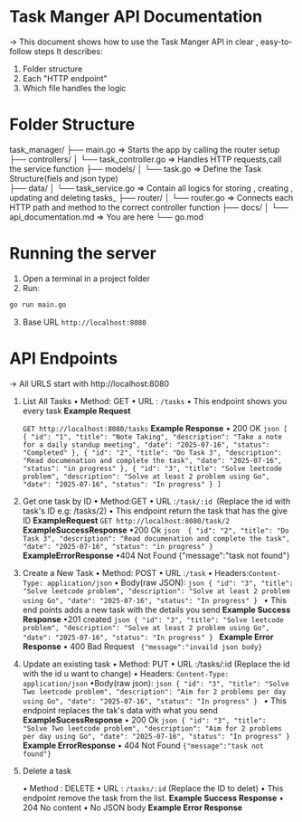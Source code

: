 # Task Manger API Documentation

-> This document shows how to use the Task Manger API in clear , easy-to-follow steps
It describes:

1. Folder structure
2. Each "HTTP endpoint"
3. Which file handles the logic

# Folder Structure

task_manager/
├── main.go => Starts the app by calling the router setup
├── controllers/
│ └── task_controller.go => Handles HTTP requests,call the service function
├── models/
│ └── task.go => Define the Task Structure(fiels and json type)\
├── data/
│ └── task_service.go => Contain all logics for storing , creating , updating and deleting tasks_
├── router/
│ └── router.go => Connects each HTTP path and method to the correct controller function
├── docs/
│ └── api_documentation.md => You are here
└── go.mod

# Running the server

1. Open a terminal in a project folder
2. Run:

```bash
go run main.go
```

3. Base URL
   `http://localhost:8080`

# API Endpoints

-> All URLS start with http://localhost:8080

1. List All Tasks
   • Method: GET
   • URL : `/tasks`
   • This endpoint shows you every task
   **Example Request**

    `GET http://localhost:8080/tasks`
    **Example Response**
    • 200 OK
    `json
        [
        {
            "id": "1",
            "title": "Note Taking",
            "description": "Take a note for a daily standup meeting",
            "date": "2025-07-16",
            "status": "Completed"
        },
        {
            "id": "2",
            "title": "Do Task 3",
            "description": "Read documenation and complete the task",
            "date": "2025-07-16",
            "status": "in progress"
        },
        {
            "id": "3",
            "title": "Solve leetcode problem",
            "description": "Solve at least 2 problem using Go",
            "date": "2025-07-16",
            "status": "In progress"
        }
    ]` 
2. Get one task by ID
    • Method:GET
    • URL :`/task/:id `(Replace the id with task's ID e.g: /tasks/2)
    • This endpoint return the task that has the give ID
    **ExampleRequest**
    `GET http://localhost:8080/task/2`
    **ExampleSuccessResponse**
    •200 Ok
    `json 
        {
        "id": "2",
        "title": "Do Task 3",
        "description": "Read documenation and complete the task",
        "date": "2025-07-16",
        "status": "in progress" }
        `
    **ExampleErrorResponse**
    •404 Not Found
    {"message":"task not found"} 
3. Create a New Task
    • Method: POST
    • URL :`/task`
    • Headers:`Content-Type: application/json`
    • Body(raw JSON):
    `json
        {
            "id": "3",
            "title": "Solve leetcode problem",
            "description": "Solve at least 2 problem using Go",
            "date": "2025-07-16",
            "status": "In progress"
        }
        `
    • This end points adds a new task with the details you send
    **Example Success Response**
    •201 created
    `json
        {
            "id": "3",
            "title": "Solve leetcode problem",
            "description": "Solve at least 2 problem using Go",
            "date": "2025-07-16",
            "status": "In progress"
        }
        `
    **Example Error Response**
    • 400 Bad Request
    ` {"message":"invaild json body}` 
4. Update an existing task
    • Method: PUT
    • URL :/tasks/:id (Replace the id with the id u want to change)
    • Headers: `Content-Type: application/json`
    •Body(raw json):
    `json
        {
            "id": "3",
            "title": "Solve Two leetcode problem",
            "description": "Aim for 2 problems per day using Go",
            "date": "2025-07-16",
            "status": "In progress"
        }
        `
    • This endpoint replaces the tak's data with what you send
    **ExampleSucessResponse**
    • 200 Ok
    `json
        {
            "id": "3",
            "title": "Solve Two leetcode problem",
            "description": "Aim for 2 problems per day using Go",
            "date": "2025-07-16",
            "status": "In progress"
        }
        `
    **Example ErrorResponse**
    • 404 Not Found
    `{"message":"task not found"}` 

5. Delete a task

    • Method : DELETE
    • URL : `/tasks/:id` (Replace the ID to delet)
    • This endpoint remove the task from the list.
    **Example Success Response**
    • 204 No content
    • No JSON body
    **Example Error Response**
    ```{message":"task not found"}
